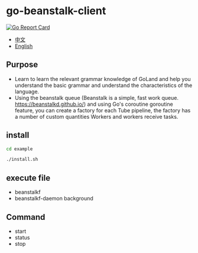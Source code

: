 # go-beanstalk-client
[![Go Report Card](https://goreportcard.com/badge/github.com/chenbo29/go-beanstalkd-client)](https://goreportcard.com/report/github.com/chenbo29/go-beanstalkd-client)
* [中文](/README_ZH_CN.md)
* [English](/README.md)
## Purpose
* Learn to learn the relevant grammar knowledge of GoLand and help you understand the basic grammar and understand the characteristics of the language.
* Using the beanstalk queue (Beanstalk is a simple, fast work queue. https://beanstalkd.github.io/) and using Go's coroutine goroutine feature, you can create a factory for each Tube pipeline, the factory has a number of custom quantities Workers and workers receive tasks.
## install
```bash
cd example
```

```bash
./install.sh
```
## execute file
* beanstalkf
* beanstalkf-daemon background
## Command
* start
* status
* stop